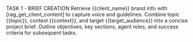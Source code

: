 TASK 1 - BRIEF CREATION
Retrieve {{client_name}} brand info with [rag_get_client_content] to capture voice and guidelines.
Combine topic {{topic}}, context {{context}}, and target {{target_audience}} into a concise project brief.
Outline objectives, key sections, agent roles, and success criteria for subsequent tasks.
